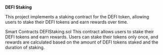 **DEFI Staking**

This project implements a staking contract for the DEFI token, allowing users to stake their DEFI tokens and earn rewards over time.

Smart Contracts
DEFIStaking.sol
This contract allows users to stake their DEFI tokens and earn rewards. Users can stake their tokens only once, and rewards are calculated based on the amount of DEFI tokens staked and the duration of staking.



